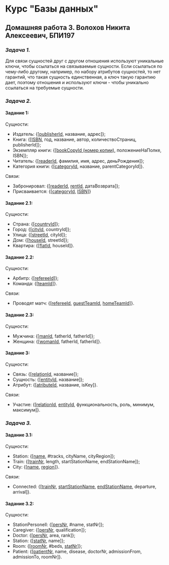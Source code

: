 # Курс "Базы данных"

## Домашняя работа 3. Волохов Никита Алексеевич, БПИ197

### **_Задача 1._**
Для связи сущностей друг с другом отношения используют уникальные ключи, чтобы ссылаться на связываемые сущности. Если ссылаться по чему-либо другому, например, по набору атрибутов сущностей, то нет гарантий, что такая сущность единственная, а ключ такую гарантию дает, поэтому отношения и используют ключи - чтобы уникально ссылаться на требуемые сущности.

### **_Задача 2._**
#### Задание 1:
Сущности:
- Издатель: {[<ins>publisherId</ins>, название, адрес]};
- Книга: {[<ins>ISBN</ins>, год, название, автор, количествоСтраниц, publisherId]};
- Экземпляр книги: {[<ins>bookCopyId (номер копии)</ins>, положениеНаПолке, ISBN]};
- Читатель: {[<ins>readerId</ins>, фамилия, имя, адрес, деньРождения]};
- Категория книги: {[<ins>categoryId</ins>, название, parentCategoryId]}.

Связи:
- Забронировал: {[<ins>readerId</ins>, <ins>rentId</ins>, датаВозврата]};
- Присваивается: {[<ins>categoryId</ins>, <ins>ISBN</ins>]}

#### Задание 2.1:
Сущности:
- Страна: {[<ins>countryId</ins>]};
- Город: {[<ins>cityId</ins>, countryId]};
- Улица: {[<ins>streetId</ins>, cityId]};
- Дом: {[<ins>houseId</ins>, streetId]};
- Квартира: {[<ins>flatId</ins>, houseId]}.

#### Задание 2.2:
Сущности:
- Арбитр: {[<ins>refereeId</ins>]};
- Команда: {[<ins>teamId</ins>]}.

Связи:
- Проводят матч: {[<ins>refereeId</ins>, <ins>guestTeamId</ins>, <ins>homeTeamId</ins>]}.

#### Задание 2.3:
Сущности: 
- Мужчина: {[<ins>manId</ins>, fatherId, fatherId]};
- Женщина: {[<ins>womanId</ins>, fatherId, fatherId]}.

#### Задание 3:
Сущности:
- Связь: {[<ins>relationId</ins>, название]};
- Сущность: {[<ins>entityId</ins>, название]};
- Атрибут: {[<ins>atributeId</ins>, название, isKey]}.

Связи: 
- Участие: {[<ins>relationId</ins>, <ins>entityId</ins>, функциональность, роль, минимум, максимум]}.

### **_Задача 3._**
#### Задание 3.1:
Сущности: 
- Station: {[<ins>name</ins>, #tracks, cityName, cityRegion]};
- Train: {[<ins>trainNr</ins>, length, startStationName, endStationName]};
- City: {[<ins>name</ins>, <ins>region</ins>]}.

Связи: 
- Connected: {[<ins>trainNr</ins>, <ins>startStationName</ins>, <ins>endStationName</ins>, departure, arrival]}.

#### Задание 3.2:
Сущности: 
- StationPersonell: {[<ins>persNr</ins>, #name, statNr]};
- Caregiver: {[<ins>persNr</ins>, qualification]};
- Doctor: {[<ins>persNr</ins>, area, rank]};
- Station: {[<ins>statNr</ins>, name]};
- Room: {[<ins>roomNr</ins>, #beds, <ins>statNr</ins>]};
- Patient: {[<ins>patientNr</ins>, name, disease, doctorNr, admissionFrom, admissionTo, roomNr]}.